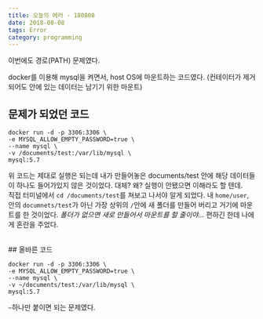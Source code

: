 ```yaml
---
title: 오늘의 에러 - 180808
date: 2018-08-08
tags: Error
category: programming
---
```

이번에도 경로(PATH) 문제였다.

docker를 이용해 mysql을 켜면서, host OS에 마운트하는 코드였다. (컨테이터가 제거되어도 안에 있는 데이터는 남기기 위한 마운트)


## 문제가 되었던 코드

```console
docker run -d -p 3306:3306 \
-e MYSQL_ALLOW_EMPTY_PASSWORD=true \
--name mysql \
-v /documents/test:/var/lib/mysql \
mysql:5.7
```
위 코드는 제대로 실행은 되는데 내가 만들어놓은 documents/test 안에 해당 데이터들이 하나도 들어가있지 않은 것이었다. 대체? 왜? 실행이 안됐으면 이해라도 할 텐데.
<br>
직접 터미널에서 `cd /documents/test`를 쳐보고 나서야 알게 되었다. 내 `home/user`, 안의 `documnets/test`가 아닌 가장 상위의 `/`안에 새 폴더를 만들어 버리고 거기에 마운트를 한 것이었다. *폴더가 없으면 새로 만들어서 마운트를 할 줄이야...* 편하긴 한데 나에게 혼란을 주었다.



<br>
## 올바른 코드

```console
docker run -d -p 3306:3306 \
-e MYSQL_ALLOW_EMPTY_PASSWORD=true \
--name mysql \
-v ~/documents/test:/var/lib/mysql \
mysql:5.7
```

`~`하나만 붙이면 되는 문제였다.
